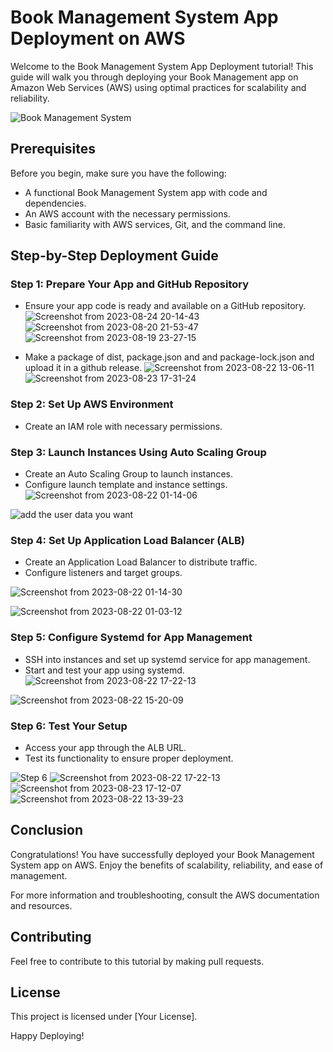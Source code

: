 # Book Management System App Deployment on AWS

Welcome to the Book Management System App Deployment tutorial! This guide will walk you through deploying your Book Management app on Amazon Web Services (AWS) using optimal practices for scalability and reliability.

![Book Management System](https://github.com/Ansam-02/Deployment-BookManagement/assets/137777479/9f497e75-78ce-4622-8688-b9c629675faf)


## Prerequisites

Before you begin, make sure you have the following:

- A functional Book Management System app with code and dependencies.
- An AWS account with the necessary permissions.
- Basic familiarity with AWS services, Git, and the command line.

## Step-by-Step Deployment Guide

### Step 1: Prepare Your App and GitHub Repository

- Ensure your app code is ready and available on a GitHub repository.
![Screenshot from 2023-08-24 20-14-43](https://github.com/Ansam-02/Deployment-BookManagement/assets/137777479/7aee5299-b4a6-4cc1-8897-47b461dc35cc)
![Screenshot from 2023-08-20 21-53-47](https://github.com/Ansam-02/Deployment-BookManagement/assets/137777479/5d142c21-4b20-4781-8c11-8ee586ac47a2)
![Screenshot from 2023-08-19 23-27-15](https://github.com/Ansam-02/Deployment-BookManagement/assets/137777479/55e1e5d5-a2b1-463d-9a43-1e1403756f5e)

- Make a package of dist, package.json and and package-lock.json and upload it in a github release.
![Screenshot from 2023-08-22 13-06-11](https://github.com/Ansam-02/Deployment-BookManagement/assets/137777479/f6600dd4-8bc3-4481-b979-24f3f6d6923e)
![Screenshot from 2023-08-23 17-31-24](https://github.com/Ansam-02/Deployment-BookManagement/assets/137777479/80605280-6e7e-462a-8125-8e9db96ec0a5)


### Step 2: Set Up AWS Environment

- Create an IAM role with necessary permissions.

### Step 3: Launch Instances Using Auto Scaling Group

- Create an Auto Scaling Group to launch instances.
- Configure launch template and instance settings.
![Screenshot from 2023-08-22 01-14-06](https://github.com/Ansam-02/Deployment-BookManagement/assets/137777479/b74f4bfd-c127-4de0-8ee9-968d0dc332d3)

![add the user data you want](https://github.com/Ansam-02/Deployment-BookManagement/assets/137777479/be7ddb1e-6e67-494a-bde9-d30f59b6418f)



### Step 4: Set Up Application Load Balancer (ALB)

- Create an Application Load Balancer to distribute traffic.
- Configure listeners and target groups.
  
 ![Screenshot from 2023-08-22 01-14-30](https://github.com/Ansam-02/Deployment-BookManagement/assets/137777479/77c78aff-a01e-4c3d-a12e-d473ba201caa)

![Screenshot from 2023-08-22 01-03-12](https://github.com/Ansam-02/Deployment-BookManagement/assets/137777479/8902521c-1a90-4d75-bcd6-4d617a52b878)



### Step 5: Configure Systemd for App Management

- SSH into instances and set up systemd service for app management.
- Start and test your app using systemd.
![Screenshot from 2023-08-22 17-22-13](https://github.com/Ansam-02/Deployment-BookManagement/assets/137777479/baf9a754-d863-4a75-9c83-7daa0e3e70bc)

![Screenshot from 2023-08-22 15-20-09](https://github.com/Ansam-02/Deployment-BookManagement/assets/137777479/cdbdaf8c-ab81-43a7-a342-a900ed62507a)


### Step 6: Test Your Setup

- Access your app through the ALB URL.
- Test its functionality to ensure proper deployment.

![Step 6](screenshots/step6.png)
![Screenshot from 2023-08-22 17-22-13](https://github.com/Ansam-02/Deployment-BookManagement/assets/137777479/f36123a2-ec42-4b68-9a14-21faf7433706)
![Screenshot from 2023-08-23 17-12-07](https://github.com/Ansam-02/Deployment-BookManagement/assets/137777479/b0da11ef-155d-43cc-a7d0-aea64a145052)
![Screenshot from 2023-08-22 13-39-23](https://github.com/Ansam-02/Deployment-BookManagement/assets/137777479/3b1b3a80-174b-472e-8bc5-61f12605602b)

## Conclusion

Congratulations! You have successfully deployed your Book Management System app on AWS. Enjoy the benefits of scalability, reliability, and ease of management.

For more information and troubleshooting, consult the AWS documentation and resources.

## Contributing

Feel free to contribute to this tutorial by making pull requests.

## License

This project is licensed under [Your License].

Happy Deploying!
